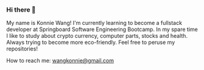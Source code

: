 ### Hi there 👋
My name is Konnie Wang!
I'm currently learning to become a fullstack developer at Springboard Software Engineering Bootcamp.
In my spare time I like to study about crypto currency, computer parts, stocks and health.
Always trying to become more eco-friendly.
Feel free to peruse my repositories!

How to reach me: wangkonnie@gmail.com

<!--
**KonnieW/KonnieW** is a ✨ _special_ ✨ repository because its `README.md` (this file) appears on your GitHub profile.

Here are some ideas to get you started:

- 🔭 I’m currently working on ...
- 🌱 I’m currently learning ...
- 👯 I’m looking to collaborate on ...
- 🤔 I’m looking for help with ...
- 💬 Ask me about ...
- 📫 How to reach me: ...
- 😄 Pronouns: ...
- ⚡ Fun fact: ...
-->
